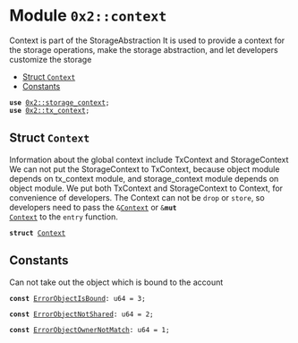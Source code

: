 
<a name="0x2_context"></a>

# Module `0x2::context`

Context is part of the StorageAbstraction
It is used to provide a context for the storage operations, make the storage abstraction,
and let developers customize the storage


-  [Struct `Context`](#0x2_context_Context)
-  [Constants](#@Constants_0)


<pre><code><b>use</b> <a href="storage_context.md#0x2_storage_context">0x2::storage_context</a>;
<b>use</b> <a href="tx_context.md#0x2_tx_context">0x2::tx_context</a>;
</code></pre>



<a name="0x2_context_Context"></a>

## Struct `Context`

Information about the global context include TxContext and StorageContext
We can not put the StorageContext to TxContext, because object module depends on tx_context module,
and storage_context module depends on object module.
We put both TxContext and StorageContext to Context, for convenience of developers.
The Context can not be <code>drop</code> or <code>store</code>, so developers need to pass the <code>&<a href="context.md#0x2_context_Context">Context</a></code> or <code>&<b>mut</b> <a href="context.md#0x2_context_Context">Context</a></code> to the <code>entry</code> function.


<pre><code><b>struct</b> <a href="context.md#0x2_context_Context">Context</a>
</code></pre>



<a name="@Constants_0"></a>

## Constants


<a name="0x2_context_ErrorObjectIsBound"></a>

Can not take out the object which is bound to the account


<pre><code><b>const</b> <a href="context.md#0x2_context_ErrorObjectIsBound">ErrorObjectIsBound</a>: u64 = 3;
</code></pre>



<a name="0x2_context_ErrorObjectNotShared"></a>



<pre><code><b>const</b> <a href="context.md#0x2_context_ErrorObjectNotShared">ErrorObjectNotShared</a>: u64 = 2;
</code></pre>



<a name="0x2_context_ErrorObjectOwnerNotMatch"></a>



<pre><code><b>const</b> <a href="context.md#0x2_context_ErrorObjectOwnerNotMatch">ErrorObjectOwnerNotMatch</a>: u64 = 1;
</code></pre>
